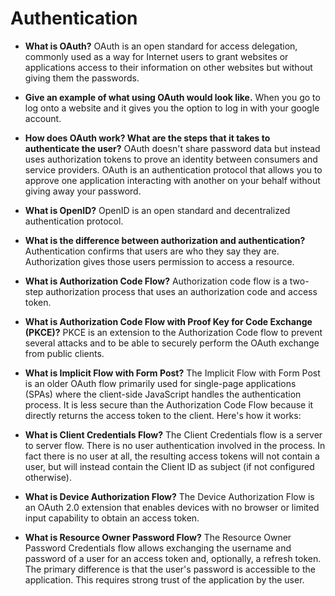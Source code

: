 # Authentication

* **What is OAuth?** OAuth is an open standard for access delegation, commonly used as a way for Internet users to grant websites or applications access to their information on other websites but without giving them the passwords.
* **Give an example of what using OAuth would look like.** When you go to log onto a website and it gives you the option to log in with your google account.
* **How does OAuth work? What are the steps that it takes to authenticate the user?** OAuth doesn't share password data but instead uses authorization tokens to prove an identity between consumers and service providers. OAuth is an authentication protocol that allows you to approve one application interacting with another on your behalf without giving away your password.

* **What is OpenID?** OpenID is an open standard and decentralized authentication protocol.
* **What is the difference between authorization and authentication?** Authentication confirms that users are who they say they are. Authorization gives those users permission to access a resource.
* **What is Authorization Code Flow?** Authorization code flow is a two-step authorization process that uses an authorization code and access token.
* **What is Authorization Code Flow with Proof Key for Code Exchange (PKCE)?** PKCE is an extension to the Authorization Code flow to prevent several attacks and to be able to securely perform the OAuth exchange from public clients.
* **What is Implicit Flow with Form Post?** The Implicit Flow with Form Post is an older OAuth flow primarily used for single-page applications (SPAs) where the client-side JavaScript handles the authentication process. It is less secure than the Authorization Code Flow because it directly returns the access token to the client. Here's how it works:
* **What is Client Credentials Flow?** The Client Credentials flow is a server to server flow. There is no user authentication involved in the process. In fact there is no user at all, the resulting access tokens will not contain a user, but will instead contain the Client ID as subject (if not configured otherwise).
* **What is Device Authorization Flow?** The Device Authorization Flow is an OAuth 2.0 extension that enables devices with no browser or limited input capability to obtain an access token.
* **What is Resource Owner Password Flow?** The Resource Owner Password Credentials flow allows exchanging the username and password of a user for an access token and, optionally, a refresh token. The primary difference is that the user's password is accessible to the application. This requires strong trust of the application by the user.
